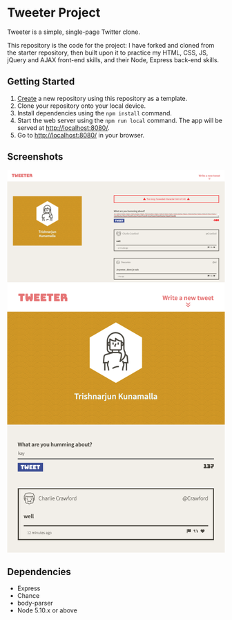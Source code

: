 # Tweeter Project

Tweeter is a simple, single-page Twitter clone.

This repository is the code for the project: I have forked and cloned from the starter repository, then built upon it to practice my HTML, CSS, JS, jQuery and AJAX front-end skills, and their Node, Express back-end skills.

## Getting Started

1. [Create](https://docs.github.com/en/repositories/creating-and-managing-repositories/creating-a-repository-from-a-template) a new repository using this repository as a template.
2. Clone your repository onto your local device.
3. Install dependencies using the `npm install` command.
3. Start the web server using the `npm run local` command. The app will be served at <http://localhost:8080/>.
4. Go to <http://localhost:8080/> in your browser.

## Screenshots

!["deskstop site of showing error when characters are too long"](https://github.com/Trishnarjun/tweeter/blob/master/docs/desktop-tweet-too-long.png)
!["mobile site of showing tweets box"](https://github.com/Trishnarjun/tweeter/blob/master/docs/tweet-box.png)

## Dependencies

- Express
- Chance
- body-parser
- Node 5.10.x or above
